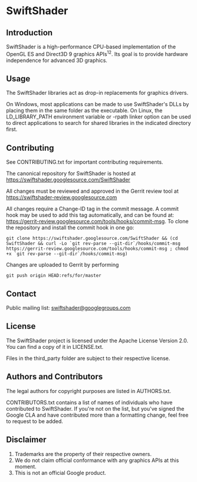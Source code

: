 SwiftShader
==========

Introduction
-----------------

SwiftShader is a high-performance CPU-based implementation of the OpenGL ES and Direct3D 9 graphics APIs<sup>1</sup><sup>2</sup>. Its goal is to provide hardware independence for advanced 3D graphics.

Usage
--------

The SwiftShader libraries act as drop-in replacements for graphics drivers.

On Windows, most applications can be made to use SwiftShader's DLLs by placing them in the same folder as the executable. On Linux, the LD\_LIBRARY\_PATH environment variable or -rpath linker option can be used to direct applications to search for shared libraries in the indicated directory first.

Contributing
-----------------

See CONTRIBUTING.txt for important contributing requirements.

The canonical repository for SwiftShader is hosted at
https://swiftshader.googlesource.com/SwiftShader

All changes must be reviewed and approved in the Gerrit review tool at
https://swiftshader-review.googlesource.com

All changes require a Change-ID tag in the commit message. A commit hook may be used to add this tag automatically, and can be found at:
https://gerrit-review.googlesource.com/tools/hooks/commit-msg. To clone the repository and install the commit hook in one go: 

    git clone https://swiftshader.googlesource.com/SwiftShader && (cd SwiftShader && curl -Lo `git rev-parse --git-dir`/hooks/commit-msg https://gerrit-review.googlesource.com/tools/hooks/commit-msg ; chmod +x `git rev-parse --git-dir`/hooks/commit-msg)

Changes are uploaded to Gerrit by performing

    git push origin HEAD:refs/for/master

Contact
-----------

Public mailing list: swiftshader@googlegroups.com

License
----------

The SwiftShader project is licensed under the Apache License Version 2.0. You can find a copy of it in LICENSE.txt.

Files in the third_party folder are subject to their respective license.

Authors and Contributors
-----------------------------------

The legal authors for copyright purposes are listed in AUTHORS.txt.

CONTRIBUTORS.txt contains a list of names of individuals who have contributed to SwiftShader. If you're not on the list, but you've signed the Google CLA and have contributed more than a formatting change, feel free to request to be added.

Disclaimer
---------------

1. Trademarks are the property of their respective owners.
2. We do not claim official conformance with any graphics APIs at this moment.
3. This is not an official Google product.